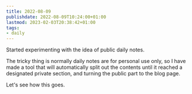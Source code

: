 ```yaml
---
title: 2022-08-09
publishdate: 2022-08-09T10:24:00+01:00
lastmod: 2023-02-03T20:38:42+01:00
tags: 
- daily
---
```








Started experimenting with the idea of public daily notes.



The tricky thing is normally daily notes are for personal use only, so I have made a tool that will automatically split out the contents until it reached a designated private section, and turning the public part to the blog page.



Let's see how this goes.



